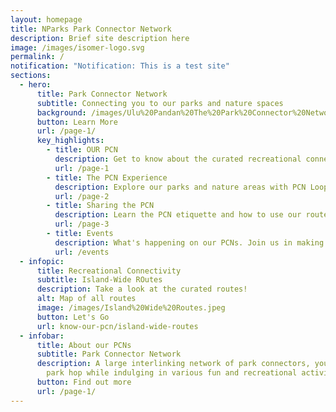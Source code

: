 ```yaml
---
layout: homepage
title: NParks Park Connector Network
description: Brief site description here
image: /images/isomer-logo.svg
permalink: /
notification: "Notification: This is a test site"
sections:
  - hero:
      title: Park Connector Network
      subtitle: Connecting you to our parks and nature spaces
      background: /images/Ulu%20Pandan%20The%20Park%20Connector%20Network%20Brings%20People%20Together.jpeg
      button: Learn More
      url: /page-1/
      key_highlights:
        - title: OUR PCN
          description: Get to know about the curated recreational connectivity in Singapore
          url: /page-1
        - title: The PCN Experience
          description: Explore our parks and nature areas with PCN Loops!
          url: /page-2
        - title: Sharing the PCN
          description: Learn the PCN etiquette and how to use our routes and trails safely
          url: /page-3
        - title: Events
          description: What's happening on our PCNs. Join us in making it better!
          url: /events
  - infopic:
      title: Recreational Connectivity
      subtitle: Island-Wide ROutes
      description: Take a look at the curated routes!
      alt: Map of all routes
      image: /images/Island%20Wide%20Routes.jpeg
      button: Let's Go
      url: know-our-pcn/island-wide-routes
  - infobar:
      title: About our PCNs
      subtitle: Park Connector Network
      description: A large interlinking network of park connectors, you can easily
        park hop while indulging in various fun and recreational activities.
      button: Find out more
      url: /page-1/
---
```

